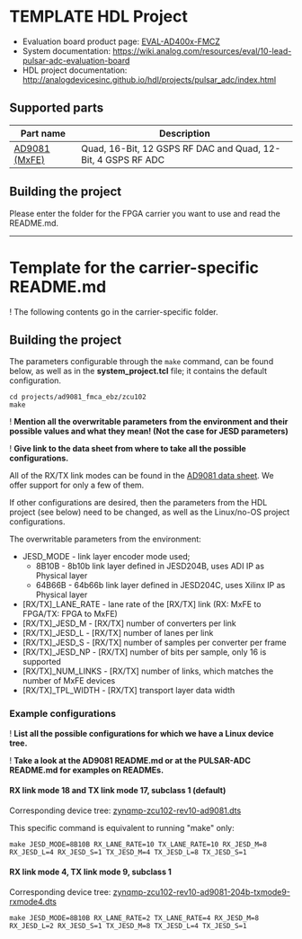 # TEMPLATE HDL Project

- Evaluation board product page: [EVAL-AD400x-FMCZ](https://www.analog.com/eval-ad400x-fmcz)
- System documentation: https://wiki.analog.com/resources/eval/10-lead-pulsar-adc-evaluation-board
- HDL project documentation: http://analogdevicesinc.github.io/hdl/projects/pulsar_adc/index.html

## Supported parts

| Part name                                      | Description                                                  |
|------------------------------------------------|--------------------------------------------------------------|
| [AD9081 (MxFE)](https://www.analog.com/ad9081) | Quad, 16-Bit, 12 GSPS RF DAC and Quad, 12-Bit, 4 GSPS RF ADC |

## Building the project

Please enter the folder for the FPGA carrier you want to use and read the README.md.

---

# Template for the carrier-specific README.md

! The following contents go in the carrier-specific folder.

## Building the project

The parameters configurable through the `make` command, can be found below, as well as in the **system_project.tcl** file; it contains the default configuration.

```
cd projects/ad9081_fmca_ebz/zcu102
make
```

! **Mention all the overwritable parameters from the environment and their possible values and what they mean! (Not the case for JESD parameters)**

! **Give link to the data sheet from where to take all the possible configurations.**

All of the RX/TX link modes can be found in the [AD9081 data sheet](https://www.analog.com/media/en/technical-documentation/user-guides/ad9081-ad9082-ug-1578.pdf). We offer support for only a few of them.

If other configurations are desired, then the parameters from the HDL project (see below) need to be changed, as well as the Linux/no-OS project configurations.

The overwritable parameters from the environment:

- JESD_MODE - link layer encoder mode used; 
  - 8B10B - 8b10b link layer defined in JESD204B, uses ADI IP as Physical layer
  - 64B66B - 64b66b link layer defined in JESD204C, uses Xilinx IP as Physical layer
- [RX/TX]_LANE_RATE - lane rate of the [RX/TX] link (RX: MxFE to FPGA/TX: FPGA to MxFE)
- [RX/TX]_JESD_M - [RX/TX] number of converters per link
- [RX/TX]_JESD_L - [RX/TX] number of lanes per link
- [RX/TX]_JESD_S - [RX/TX] number of samples per converter per frame
- [RX/TX]_JESD_NP - [RX/TX] number of bits per sample, only 16 is supported
- [RX/TX]_NUM_LINKS - [RX/TX] number of links, which matches the number of MxFE devices
- [RX/TX]_TPL_WIDTH - [RX/TX] transport layer data width

### Example configurations

! **List all the possible configurations for which we have a Linux device tree.**

! **Take a look at the AD9081 README.md or at the PULSAR-ADC README.md for examples on READMEs.**

#### RX link mode 18 and TX link mode 17, subclass 1 (default)

Corresponding device tree: [zynqmp-zcu102-rev10-ad9081.dts](https://github.com/analogdevicesinc/linux/blob/main/arch/arm64/boot/dts/xilinx/zynqmp-zcu102-rev10-ad9081.dts)

This specific command is equivalent to running "make" only:

```
make JESD_MODE=8B10B RX_LANE_RATE=10 TX_LANE_RATE=10 RX_JESD_M=8 RX_JESD_L=4 RX_JESD_S=1 TX_JESD_M=4 TX_JESD_L=8 TX_JESD_S=1
```

#### RX link mode 4, TX link mode 9, subclass 1

Corresponding device tree: [zynqmp-zcu102-rev10-ad9081-204b-txmode9-rxmode4.dts](https://github.com/analogdevicesinc/linux/blob/main/arch/arm64/boot/dts/xilinx/zynqmp-zcu102-rev10-ad9081-204b-txmode9-rxmode4.dts)

```
make JESD_MODE=8B10B RX_LANE_RATE=2 TX_LANE_RATE=4 RX_JESD_M=8 RX_JESD_L=2 RX_JESD_S=1 TX_JESD_M=8 TX_JESD_L=4 TX_JESD_S=1
```
